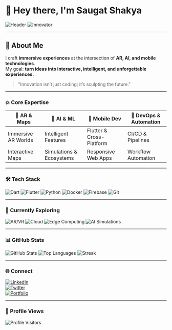 # 👋 Hey there, I'm Saugat Shakya

![Header](https://img.shields.io/badge/AR_Explorer-%F0%9F%8C%90-blueviolet?style=for-the-badge&logo=appveyor)
![Innovator](https://img.shields.io/badge/Tech_Innovator-%F0%9F%92%A1-orange?style=for-the-badge&logo=appveyor)

---

## 🌌 About Me

I craft **immersive experiences** at the intersection of **AR, AI, and mobile technologies**.  
My goal: **turn ideas into interactive, intelligent, and unforgettable experiences.**

> "Innovation isn’t just coding; it’s sculpting the future."  

---

### 💥 Core Expertise

| 🔹 AR & Maps        | 🔹 AI & ML                | 🔹 Mobile Dev           | 🔹 DevOps & Automation |
|--------------------|--------------------------|------------------------|----------------------|
| Immersive AR Worlds | Intelligent Features     | Flutter & Cross-Platform | CI/CD & Pipelines    |
| Interactive Maps   | Simulations & Ecosystems | Responsive Web Apps    | Workflow Automation  |

---

### 🛠️ Tech Stack

![Dart](https://img.shields.io/badge/Dart-0175C2?style=for-the-badge&logo=dart&logoColor=white)
![Flutter](https://img.shields.io/badge/Flutter-02569B?style=for-the-badge&logo=flutter&logoColor=white)
![Python](https://img.shields.io/badge/Python-3776AB?style=for-the-badge&logo=python&logoColor=white)
![Docker](https://img.shields.io/badge/Docker-2496ED?style=for-the-badge&logo=docker&logoColor=white)
![Firebase](https://img.shields.io/badge/Firebase-FFCA28?style=for-the-badge&logo=firebase&logoColor=black)
![Git](https://img.shields.io/badge/Git-F05032?style=for-the-badge&logo=git&logoColor=white)

---

### 🌱 Currently Exploring

![AR/VR](https://img.shields.io/badge/AR/VR-FF6F61?style=for-the-badge&logo=unity)
![Cloud](https://img.shields.io/badge/Cloud-1DA1F2?style=for-the-badge&logo=aws)
![Edge Computing](https://img.shields.io/badge/Edge%20Computing-00C853?style=for-the-badge)
![AI Simulations](https://img.shields.io/badge/AI_Simulations-FF4081?style=for-the-badge)

---

### 📊 GitHub Stats

![GitHub Stats](https://github-readme-stats.vercel.app/api?username=saugatshakya&show_icons=true&theme=radical&count_private=true)
![Top Languages](https://github-readme-stats.vercel.app/api/top-langs/?username=saugatshakya&layout=compact&theme=radical)
![Streak](https://github-readme-streak-stats.herokuapp.com/?user=saugatshakya&theme=radical)

---

### 🌐 Connect

[![LinkedIn](https://img.shields.io/badge/LinkedIn-0077B5?style=for-the-badge&logo=linkedin&logoColor=white)](https://www.linkedin.com/in/saugat-shakya)  
[![Twitter](https://img.shields.io/badge/Twitter-1DA1F2?style=for-the-badge&logo=twitter&logoColor=white)](https://twitter.com/saugatshakya)  
[![Portfolio](https://img.shields.io/badge/Portfolio-FF6F61?style=for-the-badge&logo=google-chrome&logoColor=white)](https://saugatshakya.dev)

---

### 👀 Profile Views

![Profile Visitors](https://komarev.com/ghpvc/?username=saugatshakya&color=brightgreen)
